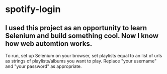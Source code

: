 # spotify-login
## I used this project as an opportunity to learn Selenium and build something cool. Now I know how web automtion works. 
To run, set up Selenium on your browser, set playlists equal to an list of urls as strings of playlists/albums you want to play. Replace "your username" and "your password" as appropriate. 
